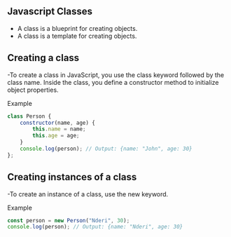## Javascript Classes

- A class is a blueprint for creating objects.
- A class is a template for creating objects.

## Creating a class

-To create a class in JavaScript, you use the class keyword followed by the class name. Inside the class, you define a constructor method to initialize object properties.

Example

```javascript
class Person {
    constructor(name, age) {
        this.name = name;
        this.age = age;
    }
    console.log(person); // Output: {name: "John", age: 30}
};
```

## Creating instances of a class
-To create an instance of a class, use the new keyword.

Example

```javascript
const person = new Person("Nderi", 30);
console.log(person); // Output: {name: "Nderi", age: 30}
```

